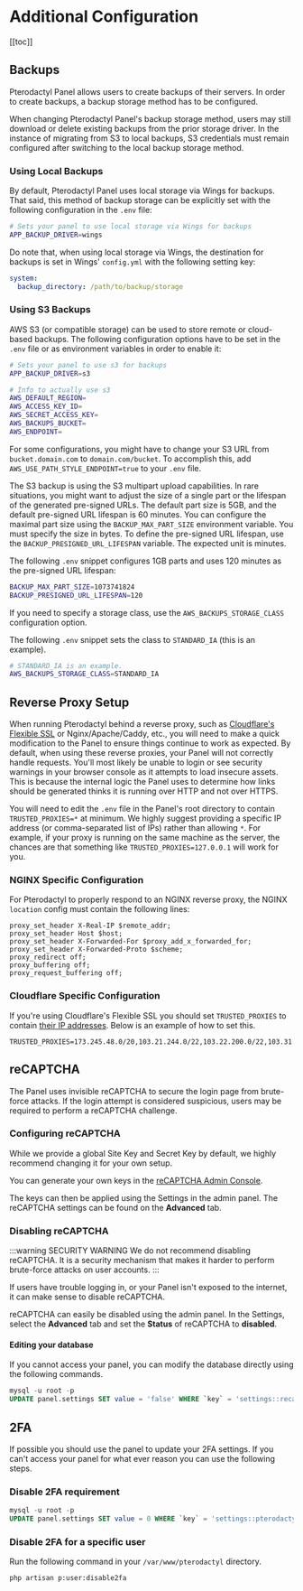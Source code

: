 # Additional Configuration

[[toc]]

## Backups

Pterodactyl Panel allows users to create backups of their servers. In order to create backups, a backup storage method has to be configured.

When changing Pterodactyl Panel's backup storage method, users may still download or delete existing backups from the prior storage driver. In the instance of migrating from S3 to local backups, S3 credentials must remain configured after switching to the local backup storage method.

### Using Local Backups

By default, Pterodactyl Panel uses local storage via Wings for backups. That said, this method of backup storage can be explicitly set with the following configuration in the `.env` file:

```bash
# Sets your panel to use local storage via Wings for backups
APP_BACKUP_DRIVER=wings
```

Do note that, when using local storage via Wings, the destination for backups is set in Wings' `config.yml` with the following setting key:

```yml
system:
  backup_directory: /path/to/backup/storage
```

### Using S3 Backups

AWS S3 (or compatible storage) can be used to store remote or cloud-based backups. The following configuration options have to be set in the `.env` file or as environment variables in order to enable it:

```bash
# Sets your panel to use s3 for backups
APP_BACKUP_DRIVER=s3

# Info to actually use s3
AWS_DEFAULT_REGION=
AWS_ACCESS_KEY_ID=
AWS_SECRET_ACCESS_KEY=
AWS_BACKUPS_BUCKET=
AWS_ENDPOINT=
```

For some configurations, you might have to change your S3 URL from `bucket.domain.com` to `domain.com/bucket`. To accomplish this, add `AWS_USE_PATH_STYLE_ENDPOINT=true` to your `.env` file.

The S3 backup is using the S3 multipart upload capabilities. In rare situations, you might want to adjust the size of a single part or the lifespan of the generated pre-signed URLs. The default part size is 5GB, and the default pre-signed URL lifespan is 60 minutes. You can configure the maximal part size using the `BACKUP_MAX_PART_SIZE` environment variable. You must specify the size in bytes. To define the pre-signed URL lifespan, use the `BACKUP_PRESIGNED_URL_LIFESPAN` variable. The expected unit is minutes.

The following `.env` snippet configures 1GB parts and uses 120 minutes as the pre-signed URL lifespan:

```bash
BACKUP_MAX_PART_SIZE=1073741824
BACKUP_PRESIGNED_URL_LIFESPAN=120
```
If you need to specify a storage class, use the `AWS_BACKUPS_STORAGE_CLASS` configuration option.

The following `.env` snippet sets the class to `STANDARD_IA` (this is an example).

```bash
# STANDARD_IA is an example.
AWS_BACKUPS_STORAGE_CLASS=STANDARD_IA
```

## Reverse Proxy Setup

When running Pterodactyl behind a reverse proxy, such as [Cloudflare's Flexible SSL](https://support.cloudflare.com/hc/en-us/articles/200170416-What-do-the-SSL-options-mean-)
or Nginx/Apache/Caddy, etc., you will need to make a quick modification to the Panel to ensure things continue to work as expected. By default, when using these reverse proxies,
your Panel will not correctly handle requests. You'll most likely be unable to login or see security warnings in your browser console as it attempts to load insecure assets.
This is because the internal logic the Panel uses to determine how links should be generated thinks it is running over HTTP and not over HTTPS.

You will need to edit the `.env` file in the Panel's root directory to contain `TRUSTED_PROXIES=*` at minimum. We highly suggest providing a specific IP address
(or comma-separated list of IPs) rather than allowing `*`. For example, if your proxy is running on the same machine as the server,
the chances are that something like `TRUSTED_PROXIES=127.0.0.1` will work for you.

### NGINX Specific Configuration

For Pterodactyl to properly respond to an NGINX reverse proxy, the NGINX `location` config must contain the following lines:

```Nginx
proxy_set_header X-Real-IP $remote_addr;
proxy_set_header Host $host;
proxy_set_header X-Forwarded-For $proxy_add_x_forwarded_for;
proxy_set_header X-Forwarded-Proto $scheme;
proxy_redirect off;
proxy_buffering off;
proxy_request_buffering off;
```

### Cloudflare Specific Configuration

If you're using Cloudflare's Flexible SSL you should set `TRUSTED_PROXIES` to contain [their IP addresses](https://www.cloudflare.com/ips/).
Below is an example of how to set this.

```text
TRUSTED_PROXIES=173.245.48.0/20,103.21.244.0/22,103.22.200.0/22,103.31.4.0/22,141.101.64.0/18,108.162.192.0/18,190.93.240.0/20,188.114.96.0/20,197.234.240.0/22,198.41.128.0/17,162.158.0.0/15,104.16.0.0/13,104.24.0.0/14,172.64.0.0/13,131.0.72.0/22
```

## reCAPTCHA

The Panel uses invisible reCAPTCHA to secure the login page from brute-force attacks. If the login attempt is considered suspicious, users may be required to perform a reCAPTCHA challenge.

### Configuring reCAPTCHA

While we provide a global Site Key and Secret Key by default, we highly recommend changing it for your own setup.

You can generate your own keys in the [reCAPTCHA Admin Console](https://www.google.com/recaptcha/admin).

The keys can then be applied using the Settings in the admin panel. The reCAPTCHA settings can be found on the **Advanced** tab.

### Disabling reCAPTCHA

:::warning SECURITY WARNING
We do not recommend disabling reCAPTCHA. It is a security mechanism that makes it harder to perform brute-force attacks on user accounts.
:::

If users have trouble logging in, or your Panel isn't exposed to the internet, it can make sense to disable reCAPTCHA.

reCAPTCHA can easily be disabled using the admin panel. In the Settings, select the **Advanced** tab and set the **Status** of reCAPTCHA to **disabled**.

#### Editing your database

If you cannot access your panel, you can modify the database directly using the following commands.

```sql
mysql -u root -p
UPDATE panel.settings SET value = 'false' WHERE `key` = 'settings::recaptcha:enabled';
```

## 2FA

If possible you should use the panel to update your 2FA settings. If you can't access your panel for what ever reason you can use the following steps.

### Disable 2FA requirement

```sql
mysql -u root -p
UPDATE panel.settings SET value = 0 WHERE `key` = 'settings::pterodactyl:auth:2fa_required';
```

### Disable 2FA for a specific user

Run the following command in your `/var/www/pterodactyl` directory.

``` bash
php artisan p:user:disable2fa
```
